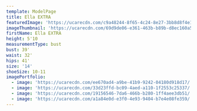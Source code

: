 ```yaml
---
template: ModelPage
title: Ella EXTRA
featuredImage: 'https://ucarecdn.com/c9a48244-8f65-4c24-8e27-3bb8d8f4e19b/'
imageThumbnail: 'https://ucarecdn.com/69d9de06-e361-463b-b89b-d8ec160a5714/'
firstName: Ella EXTRA
height: 5'10
measurementType: bust
bust: 39'
waist: 32'
hips: 41'
size: '14'
shoeSize: 10-11
imagePortfolio:
  - image: 'https://ucarecdn.com/ee670ad4-a9be-41b9-9242-04180d918d17/'
  - image: 'https://ucarecdn.com/33d23ffd-bc09-4aed-a110-1f2553c25337/'
  - image: 'https://ucarecdn.com/19156546-7da6-466b-b280-1ff4aee3db51/'
  - image: 'https://ucarecdn.com/a1a84e0d-e3f0-4e93-9404-b7e4e08fe359/'
---
```



